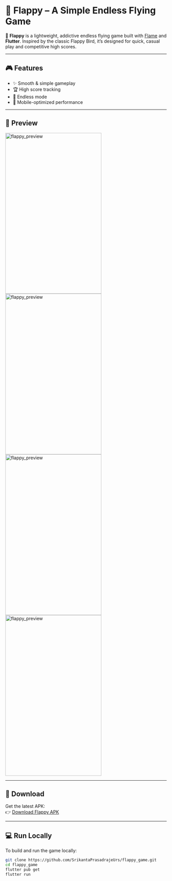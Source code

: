 # 🐤 Flappy – A Simple Endless Flying Game

🚀 **Flappy** is a lightweight, addictive endless flying game built with [Flame](https://flame-engine.org/) and **Flutter**. Inspired by the classic Flappy Bird, it’s designed for quick, casual play and competitive high scores.

---

## 🎮 Features

- ✨ Smooth & simple gameplay  
- 🏆 High score tracking  
- 🔁 Endless mode  
- 📱 Mobile-optimized performance

---

## 📸 Preview

<img src="https://github.com/user-attachments/assets/869f82d3-1d75-41ef-ad41-72e4c13ddc36" alt="flappy_preview" width="300" height="500" />
<img src="https://github.com/user-attachments/assets/447dcc55-1688-4957-89ad-7e0504ef94a0" alt="flappy_preview" width="300" height="500" />
<img src="https://github.com/user-attachments/assets/e2fd6e35-386e-4aee-ba24-9378e033aab4" alt="flappy_preview" width="300" height="500" />
<img src="https://github.com/user-attachments/assets/ac864798-b513-494e-9b40-e4f7c59934ae" alt="flappy_preview" width="300" height="500" />

---

## 📲 Download

Get the latest APK:  
👉 [Download Flappy APK](https://drive.google.com/file/d/1BQoe2esI4iSUd86oz4ZTfnNSg-bIIE67/view?usp=drive_link)

---

## 💻 Run Locally

To build and run the game locally:

```bash
git clone https://github.com/SrikantaPrasadrajeUrs/flappy_game.git
cd flappy_game
flutter pub get
flutter run
